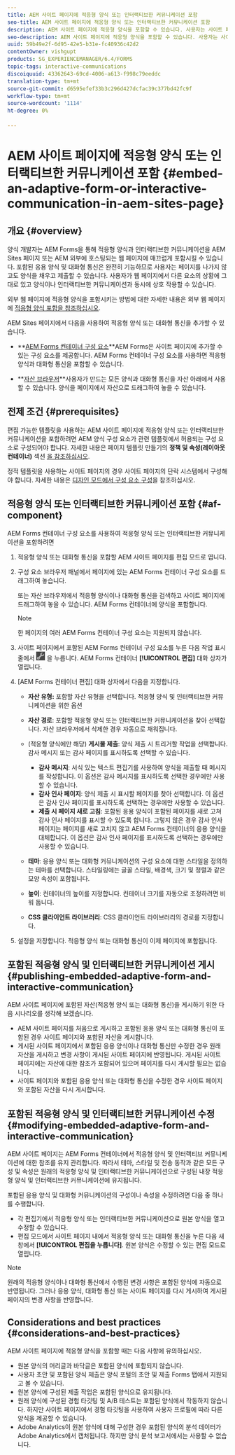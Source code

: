 ```yaml
---
title: AEM 사이트 페이지에 적응형 양식 또는 인터랙티브한 커뮤니케이션 포함
seo-title: AEM 사이트 페이지에 적응형 양식 또는 인터랙티브한 커뮤니케이션 포함
description: AEM 사이트 페이지에 적응형 양식을 포함할 수 있습니다. 사용자는 사이트 페이지를 나가지 않고도 양식을 작성하고 제출할 수 있습니다.
seo-description: AEM 사이트 페이지에 적응형 양식을 포함할 수 있습니다. 사용자는 사이트 페이지를 나가지 않고도 양식을 작성하고 제출할 수 있습니다.
uuid: 59b49e2f-6d95-42e5-b31e-fc40936c42d2
contentOwner: vishgupt
products: SG_EXPERIENCEMANAGER/6.4/FORMS
topic-tags: interactive-communications
discoiquuid: 43362643-69cd-4006-a613-f998c79eeddc
translation-type: tm+mt
source-git-commit: d6595efef33b3c296d427dcfac39c377bd42fc9f
workflow-type: tm+mt
source-wordcount: '1114'
ht-degree: 0%

---
```



# AEM 사이트 페이지에 적응형 양식 또는 인터랙티브한 커뮤니케이션 포함 {#embed-an-adaptive-form-or-interactive-communication-in-aem-sites-page}

## 개요 {#overview}

양식 개발자는 AEM Forms을 통해 적응형 양식과 인터랙티브한 커뮤니케이션을 AEM Sites 페이지 또는 AEM 외부에 호스팅되는 웹 페이지에 매끄럽게 포함시킬 수 있습니다. 포함된 응용 양식 및 대화형 통신은 완전히 기능하므로 사용자는 페이지를 나가지 않고도 양식을 채우고 제출할 수 있습니다. 사용자가 웹 페이지에서 다른 요소의 상황에 그대로 있고 양식이나 인터랙티브한 커뮤니케이션과 동시에 상호 작용할 수 있습니다.

외부 웹 페이지에 적응형 양식을 포함시키는 방법에 대한 자세한 내용은 외부 웹 페이지에 [적응형 양식 포함을 참조하십시오](/help/forms/using/embed-adaptive-form-external-web-page.md).

AEM Sites 페이지에서 다음을 사용하여 적응형 양식 또는 대화형 통신을 추가할 수 있습니다.

* **[AEM Forms 컨테이너 구성 요소](/help/forms/using/embed-adaptive-form-aem-sites.md#af-component)**AEM Forms은 사이트 페이지에 추가할 수 있는 구성 요소를 제공합니다. AEM Forms 컨테이너 구성 요소를 사용하면 적응형 양식과 대화형 통신을 포함할 수 있습니다.

* **[자산 브라우저](/help/forms/using/embed-adaptive-form-aem-sites.md#asset-browser)**사용자가 만드는 모든 양식과 대화형 통신을 자산 아래에서 사용할 수 있습니다. 양식을 페이지에서 자산으로 드래그하여 놓을 수 있습니다.

## 전제 조건 {#prerequisites}

편집 가능한 템플릿을 사용하는 AEM 사이트 페이지에 적응형 양식 또는 인터랙티브한 커뮤니케이션을 포함하려면 AEM 양식 구성 요소가 관련 템플릿에서 허용되는 구성 요소로 구성되어야 합니다. 자세한 내용은 페이지 템플릿 만들기의 **정책 및 속성(레이아웃 컨테이너)** 섹션 [을 참조하십시오](/help/sites-authoring/templates.md).

정적 템플릿을 사용하는 사이트 페이지의 경우 사이트 페이지의 단락 시스템에서 구성해야 합니다. 자세한 내용은 [디자인 모드에서 구성 요소 구성](/help/sites-authoring/default-components-designmode.md)을 참조하십시오.

## 적응형 양식 또는 인터랙티브한 커뮤니케이션 포함 {#af-component}

AEM Forms 컨테이너 구성 요소를 사용하여 적응형 양식 또는 인터랙티브한 커뮤니케이션을 포함하려면

1. 적응형 양식 또는 대화형 통신을 포함할 AEM 사이트 페이지를 편집 모드로 엽니다.
1. 구성 요소 브라우저 패널에서 페이지에 있는 AEM Forms 컨테이너 구성 요소를 드래그하여 놓습니다.

   또는 자산 브라우저에서 적응형 양식이나 대화형 통신을 검색하고 사이트 페이지에 드래그하여 놓을 수 있습니다. AEM Forms 컨테이너에 양식을 포함합니다.

   >[!NOTE]
   >
   >한 페이지의 여러 AEM Forms 컨테이너 구성 요소는 지원되지 않습니다.

1. 사이트 페이지에서 포함된 AEM Forms 컨테이너 구성 요소를 누른 다음 작업 표시줄에서 ![settings_icon](assets/settings_icon.png) 을 누릅니다. AEM Forms 컨테이너 **[!UICONTROL 편집]** 대화 상자가 열립니다.
1. [AEM Forms 컨테이너 편집] 대화 상자에서 다음을 지정합니다.

   * **자산 유형:** 포함할 자산 유형을 선택합니다. 적응형 양식 및 인터랙티브한 커뮤니케이션을 위한 옵션
   * **자산 경로**: 포함할 적응형 양식 또는 인터랙티브한 커뮤니케이션을 찾아 선택합니다. 자산 브라우저에서 삭제한 경우 자동으로 채워집니다.
   * (적응형 양식에만 해당) **게시물 제출**: 양식 제출 시 트리거할 작업을 선택합니다. 감사 메시지 또는 감사 페이지를 표시하도록 선택할 수 있습니다.

      * **감사 메시지**: 서식 있는 텍스트 편집기를 사용하여 양식을 제출할 때 메시지를 작성합니다. 이 옵션은 감사 메시지를 표시하도록 선택한 경우에만 사용할 수 있습니다.
      * **감사 인사 페이지**: 양식 제출 시 표시할 페이지를 찾아 선택합니다. 이 옵션은 감사 인사 페이지를 표시하도록 선택하는 경우에만 사용할 수 있습니다.
      * **제출 시 페이지 새로 고침**: 포함된 응용 양식이 포함된 페이지를 새로 고쳐 감사 인사 페이지를 표시할 수 있도록 합니다. 그렇지 않은 경우 감사 인사 페이지는 페이지를 새로 고치지 않고 AEM Forms 컨테이너의 응용 양식을 대체합니다. 이 옵션은 감사 인사 페이지를 표시하도록 선택하는 경우에만 사용할 수 있습니다.
   * **테마**: 응용 양식 또는 대화형 커뮤니케이션의 구성 요소에 대한 스타일을 정의하는 테마를 선택합니다. 스타일링에는 글꼴 스타일, 배경색, 크기 및 정렬과 같은 모양 속성이 포함됩니다.
   * **높이**: 컨테이너의 높이를 지정합니다. 컨테이너 크기를 자동으로 조정하려면 비워 둡니다.
   * **CSS 클라이언트 라이브러리**: CSS 클라이언트 라이브러리의 경로를 지정합니다.


1. 설정을 저장합니다. 적응형 양식 또는 대화형 통신이 이제 페이지에 포함됩니다.

## 포함된 적응형 양식 및 인터랙티브한 커뮤니케이션 게시 {#publishing-embedded-adaptive-form-and-interactive-communication}

AEM 사이트 페이지에 포함된 자산(적응형 양식 또는 대화형 통신)을 게시하기 위한 다음 시나리오를 생각해 보겠습니다.

* AEM 사이트 페이지를 처음으로 게시하고 포함된 응용 양식 또는 대화형 통신이 포함된 경우 사이트 페이지와 포함된 자산을 게시합니다.
* 게시된 사이트 페이지에서 포함된 응용 양식이나 대화형 통신만 수정한 경우 원래 자산을 게시하고 변경 사항이 게시된 사이트 페이지에 반영됩니다. 게시된 사이트 페이지에는 자산에 대한 참조가 포함되어 있으며 페이지를 다시 게시할 필요는 없습니다.
* 사이트 페이지와 포함된 응용 양식 또는 대화형 통신을 수정한 경우 사이트 페이지와 포함된 자산을 다시 게시합니다.

## 포함된 적응형 양식 및 인터랙티브한 커뮤니케이션 수정 {#modifying-embedded-adaptive-form-and-interactive-communication}

AEM 사이트 페이지는 AEM Forms 컨테이너에서 적응형 양식 및 인터랙티브 커뮤니케이션에 대한 참조를 유지 관리합니다. 따라서 테마, 스타일 및 전송 동작과 같은 모든 구성 및 속성은 원래의 적응형 양식 및 인터랙티브한 커뮤니케이션으로 구성된 내장 적응형 양식 및 인터랙티브한 커뮤니케이션에 유지됩니다.

포함된 응용 양식 및 대화형 커뮤니케이션의 구성이나 속성을 수정하려면 다음 중 하나를 수행합니다.

* 각 편집기에서 적응형 양식 또는 인터랙티브한 커뮤니케이션으로 원본 양식을 열고 수정할 수 있습니다.
* 편집 모드에서 사이트 페이지 내에서 적응형 양식 또는 대화형 통신을 누른 다음 새 창에서 **[!UICONTROL 편집을 누릅니다]**. 원본 양식은 수정할 수 있는 편집 모드로 열립니다.

>[!NOTE]
>
>원래의 적응형 양식이나 대화형 통신에서 수행된 변경 사항은 포함된 양식에 자동으로 반영됩니다. 그러나 응용 양식, 대화형 통신 또는 사이트 페이지를 다시 게시하여 게시된 페이지의 변경 사항을 반영합니다.

## Considerations and best practices {#considerations-and-best-practices}

AEM 사이트 페이지에 적응형 양식을 포함할 때는 다음 사항에 유의하십시오.

* 원본 양식의 머리글과 바닥글은 포함된 양식에 포함되지 않습니다.
* 사용자 초안 및 포함된 양식 제출은 양식 포털의 초안 및 제출 Forms 탭에서 지원되고 볼 수 있습니다.
* 원본 양식에 구성된 제출 작업은 포함된 양식으로 유지됩니다.
* 원래 양식에 구성된 경험 타깃팅 및 A/B 테스트는 포함된 양식에서 작동하지 않습니다. 하지만 사이트 페이지에서 경험 타깃팅을 사용하여 사용자 프로필에 따라 다른 양식을 제공할 수 있습니다.
* Adobe Analytics이 원본 양식에 대해 구성한 경우 포함된 양식의 분석 데이터가 Adobe Analytics에서 캡처됩니다. 하지만 양식 분석 보고서에서는 사용할 수 없습니다.

